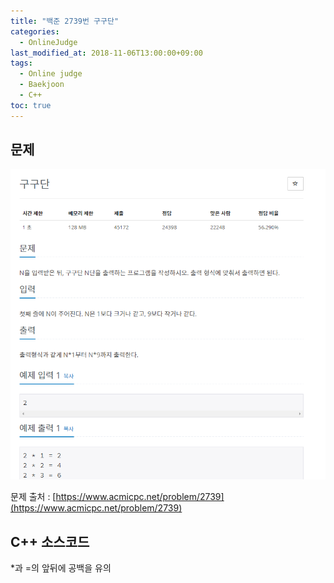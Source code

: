 ```yaml
---
title: "백준 2739번 구구단"
categories: 
  - OnlineJudge
last_modified_at: 2018-11-06T13:00:00+09:00
tags: 
  - Online judge
  - Baekjoon
  - C++
toc: true
---
```


## 문제

![2739](https://github.com/lesslate/lesslate.github.io/blob/master/assets/img/OnlineJudge/2739.png?raw=true)

문제 출처 : [https://www.acmicpc.net/problem/2739](https://www.acmicpc.net/problem/2739)



## C++ 소스코드

<script src="https://gist.github.com/lesslate/f54ab84cef1dcdccfa25dd9f872655fc.js"></script>

*과 =의 앞뒤에 공백을 유의